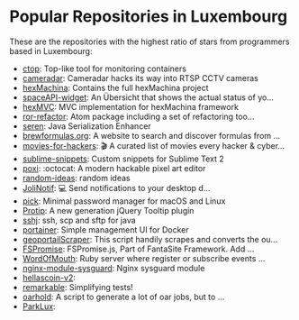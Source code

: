 # Popular Repositories in Luxembourg

These are the repositories with the highest ratio of stars from programmers based in Luxembourg:

- [ctop](https://github.com/bcicen/ctop): Top-like tool for monitoring containers
- [cameradar](https://github.com/EtixLabs/cameradar): Cameradar hacks its way into RTSP CCTV cameras
- [hexMachina](https://github.com/DoclerLabs/hexMachina): Contains the full hexMachina project
- [spaceAPI-widget](https://github.com/Kaweechelchen/spaceAPI-widget): An Übersicht that shows the actual status of yo...
- [hexMVC](https://github.com/DoclerLabs/hexMVC): MVC implementation for hexMachina framework 
- [ror-refactor](https://github.com/zedtux/ror-refactor): Atom package including a set of refactoring too...
- [seren](https://github.com/OlivierCroisier/seren): Java Serialization Enhancer
- [brewformulas.org](https://github.com/zedtux/brewformulas.org): A website to search and discover formulas from ...
- [movies-for-hackers](https://github.com/k4m4/movies-for-hackers): 🎬 A curated list of movies every hacker & cyber...
- [sublime-snippets](https://github.com/mdo/sublime-snippets): Custom snippets for Sublime Text 2
- [poxi](https://github.com/maierfelix/poxi): :octocat: A modern hackable pixel art editor
- [random-ideas](https://github.com/jbenet/random-ideas): random ideas
- [JoliNotif](https://github.com/jolicode/JoliNotif): :computer: Send notifications to your desktop d...
- [pick](https://github.com/bndw/pick): Minimal password manager for macOS and Linux
- [Protip](https://github.com/DoclerLabs/Protip): A new generation jQuery Tooltip plugin
- [sshj](https://github.com/hierynomus/sshj): ssh, scp and sftp for java
- [portainer](https://github.com/portainer/portainer): Simple management UI for Docker
- [geoportailScraper](https://github.com/svnee/geoportailScraper): This script handily scrapes and converts the ou...
- [FSPromise](https://github.com/MasGaNo/FSPromise): FSPromise.js, Part of FantaSite Framework. Add ...
- [WordOfMouth](https://github.com/zedtux/WordOfMouth): Ruby server where register or subscribe events ...
- [nginx-module-sysguard](https://github.com/vozlt/nginx-module-sysguard): Nginx sysguard module
- [hellascoin-v2](https://github.com/hellascrypto/hellascoin-v2): 
- [remarkable](https://github.com/KNEIP/remarkable): Simplifying tests!
- [oarhold](https://github.com/gjherbiet/oarhold): A script to generate a lot of oar jobs, but to ...
- [ParkLux](https://github.com/NaelKennyGameOfCode/ParkLux): 
